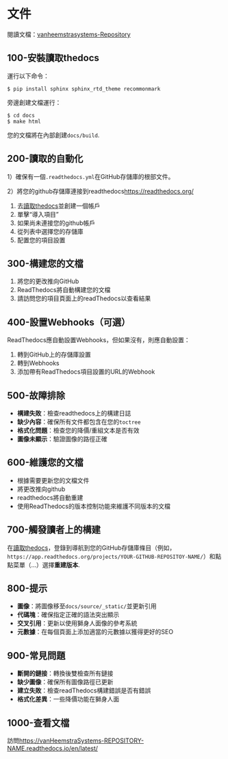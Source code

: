 # 文件

閱讀文檔：[vanheemstrasystems-Repository](https://vanHeemstraSystems-REPOSITORY-NAME.readthedocs.io/en/latest/)

## 100-安裝讀取thedocs

運行以下命令：

    $ pip install sphinx sphinx_rtd_theme recommonmark

旁邊創建文檔運行：

    $ cd docs
    $ make html

您的文檔將在內部創建`docs/build`.

## 200-讀取的自動化

1）確保有一個`.readthedocs.yml`在GitHub存儲庫的根部文件。

2）將您的github存儲庫連接到readthedocs<https://readthedocs.org/>

1.  去[讀取thedocs](https://readthedocs.org/)並創建一個帳戶
2.  單擊“導入項目”
3.  如果尚未連接您的github帳戶
4.  從列表中選擇您的存儲庫
5.  配置您的項目設置

## 300-構建您的文檔

1.  將您的更改推向GitHub
2.  ReadThedocs將自動構建您的文檔
3.  請訪問您的項目頁面上的readThedocs以查看結果

## 400-設置Webhooks（可選）

ReadThedocs應自動設置Webhooks，但如果沒有，則應自動設置：

1.  轉到GitHub上的存儲庫設置
2.  轉到Webhooks
3.  添加帶有ReadThedocs項目設置的URL的Webhook

## 500-故障排除

-   **構建失敗**：檢查readthedocs上的構建日誌
-   **缺少內容**：確保所有文件都包含在您的`toctree`
-   **格式化問題**：檢查您的降價/重組文本是否有效
-   **圖像未顯示**：驗證圖像的路徑正確

## 600-維護您的文檔

-   根據需要更新您的文檔文件
-   將更改推向github
-   readthedocs將自動重建
-   使用ReadThedocs的版本控制功能來維護不同版本的文檔

## 700-觸發讀者上的構建

在[讀取thedocs](https://readthedocs.org/)，登錄到導航到您的GitHub存儲庫條目（例如，`https://app.readthedocs.org/projects/YOUR-GITHUB-REPOSITOY-NAME/`）和點點菜單（...）選擇**重建版本**.

## 800-提示

-   **圖像**：將圖像移至`docs/source/_static/`並更新引用
-   **代碼塊**：確保指定正確的語法突出顯示
-   **交叉引用**：更新以使用獅身人面像的參考系統
-   **元數據**：在每個頁面上添加適當的元數據以獲得更好的SEO

## 900-常見問題

-   **斷開的鏈接**：轉換後雙檢查所有鏈接
-   **缺少圖像**：確保所有圖像路徑已更新
-   **建立失敗**：檢查readThedocs構建錯誤是否有錯誤
-   **格式化差異**：一些降價功能在獅身人面

## 1000-查看文檔

訪問<https://vanHeemstraSystems-REPOSITORY-NAME.readthedocs.io/en/latest/>
